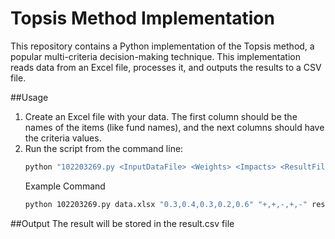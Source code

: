 # Topsis Method Implementation

This repository contains a Python implementation of the Topsis method, a popular multi-criteria decision-making technique. This implementation reads data from an Excel file, processes it, and outputs the results to a CSV file.

##Usage
1. Create an Excel file with your data. The first column should be the names of the items (like fund names), and the next columns should have the criteria values.
2. Run the script from the command line:
   ```bash
   python "102203269.py <InputDataFile> <Weights> <Impacts> <ResultFileName>"
   ```
   Example Command
   ```bash
   python 102203269.py data.xlsx "0.3,0.4,0.3,0.2,0.6" "+,+,-,+,-" results.csv
   ```

##Output
The result will be stored in the result.csv file

